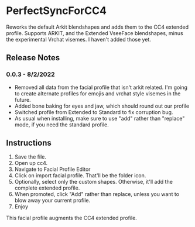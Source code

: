 # PerfectSyncForCC4
Reworks the default Arkit blendshapes and adds them to the CC4 extended profile. Supports ARKIT, and the Extended VseeFace blendshapes, minus the experimental Vrchat visemes. I haven't added those yet.

## Release Notes

### 0.0.3 - 8/2/2022
 * Removed all data from the facial profile that isn't arkit related. I'm going to create alternate profiles for emojis and vrchat style visemes in the future. 
 * Added bone baking for eyes and jaw, which should round out our profile
 * Switched profile from Extended to Standard to fix corruption bug.
 * As usual when installing, make sure to use "add" rather than "replace" mode, if you need the standard profile.


## Instructions

1. Save the file. 
2. Open up cc4.
3. Navigate to Facial Profile Editor
4. Click on import facial profile. That'll be the folder icon.
5. Optionally, select only the custom shapes. Otherwise, it'll add the complete extended profile.
6. When promoted, click "Add" rather than replace, unless you want to blow away your current profile.
7. Enjoy

This facial profile augments the CC4 extended profile.
